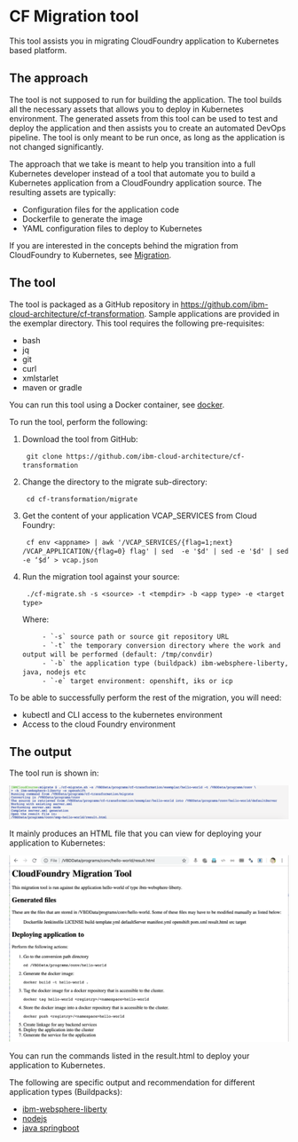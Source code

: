 # CF Migration tool

This tool assists you in migrating CloudFoundry application to Kubernetes based platform.

## The approach

The tool is not supposed to run for building the application. The tool builds all the necessary assets that allows you to deploy in Kubernetes environment. The generated assets from this tool can be used to test and deploy the application and then assists you to create an automated DevOps pipeline. The tool is only meant to be run once, as long as the application is not changed significantly.

The approach that we take is meant to help you transition into a full Kubernetes developer instead of a tool that automate you to build a Kubernetes application from a CloudFoundry application source. The resulting assets are typically:

- Configuration files for the application code
- Dockerfile to generate the image
- YAML configuration files to deploy to Kubernetes

If you are interested in the concepts behind the migration from CloudFoundry to Kubernetes, see [Migration](migration.md).

## The tool

The tool is packaged as a GitHub repository in https://github.com/ibm-cloud-architecture/cf-transformation. Sample applications are provided in the exemplar directory. This tool requires the following pre-requisites:

- bash
- jq
- git
- curl
- xmlstarlet
- maven or gradle

You can run this tool using a Docker container, see [docker](docker.md).

To run the tool, perform the following:

1. Download the tool from GitHub:

		git clone https://github.com/ibm-cloud-architecture/cf-transformation

2. Change the directory to the migrate sub-directory:

		cd cf-transformation/migrate

3. Get the content of your application VCAP_SERVICES from Cloud Foundry:

		cf env <appname> | awk '/VCAP_SERVICES/{flag=1;next} /VCAP_APPLICATION/{flag=0} flag' | sed  -e '$d' | sed -e '$d' | sed -e ‘$d’ > vcap.json

3. Run the migration tool against your source:

		./cf-migrate.sh -s <source> -t <tempdir> -b <app type> -e <target type>

	Where:

			- `-s` source path or source git repository URL
			- `-t` the temporary conversion directory where the work and output will be performed (default: /tmp/convdir)
			- `-b` the application type (buildpack) ibm-websphere-liberty, java, nodejs etc
			- `-e` target environment: openshift, iks or icp


To be able to successfully perform the rest of the migration, you will need:

- kubectl and CLI access to the kubernetes environment
- Access to the cloud Foundry environment

## The output

The tool run is shown in:

![Tool run](docs/images/toolrun.PNG)

It mainly produces an HTML file that you can view for deploying your application to Kubernetes:

![HTML result](docs/images/result.PNG)


You can run the commands listed in the result.html to deploy your application to Kubernetes.

The following are specific output and recommendation for different application types (Buildpacks):

- [ibm-websphere-liberty](docs/liberty.md)
- [nodejs](docs/nodejs.md)
- [java springboot](docs/java.md)
